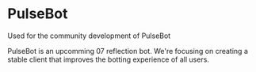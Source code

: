 PulseBot
========

Used for the community development of PulseBot





PulseBot is an upcomming 07 reflection bot.  We're focusing on creating a stable client that improves the botting experience of all users.
